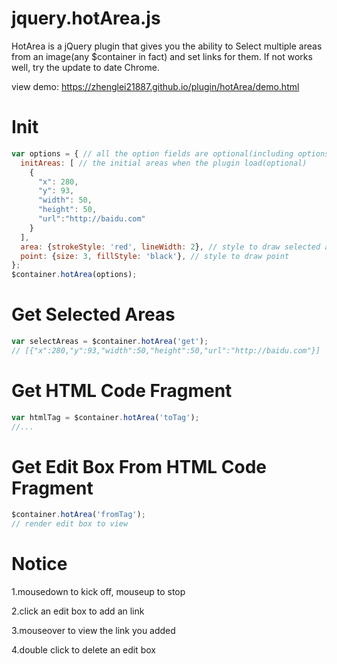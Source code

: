 jquery.hotArea.js
====================

HotArea is a jQuery plugin that gives you the ability to Select multiple areas from an image(any $container in fact) and set links for them. If not works well, try the update to date Chrome.

view demo: https://zhenglei21887.github.io/plugin/hotArea/demo.html

Init
====
```javascript
var options = { // all the option fields are optional(including options itself)
  initAreas: [ // the initial areas when the plugin load(optional)
    {
      "x": 280,
      "y": 93,
      "width": 50,
      "height": 50,
      "url":"http://baidu.com"
    }
  ],
  area: {strokeStyle: 'red', lineWidth: 2}, // style to draw selected areas
  point: {size: 3, fillStyle: 'black'}, // style to draw point
};
$container.hotArea(options);
```

Get Selected Areas
=================
```javascript
var selectAreas = $container.hotArea('get');
// [{"x":280,"y":93,"width":50,"height":50,"url":"http://baidu.com"}]
```

Get HTML Code Fragment
=================
```javascript
var htmlTag = $container.hotArea('toTag');
//...
```

Get Edit Box From HTML Code Fragment
=================
```javascript
$container.hotArea('fromTag');
// render edit box to view
```

Notice
=====

1.mousedown to kick off, mouseup to stop

2.click an edit box to add an link

3.mouseover to view the link you added

4.double click to delete an edit box
